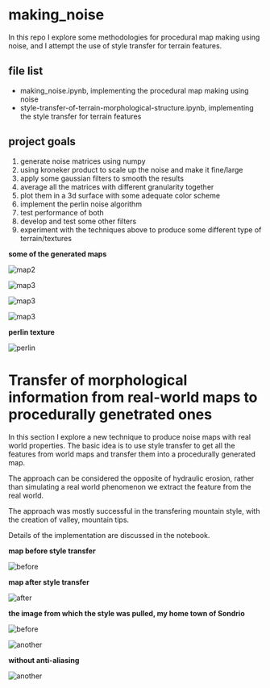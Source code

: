 # making_noise
In this repo I explore some methodologies for procedural map making using noise, and I attempt the use of style transfer for terrain features. 

## file list
- making_noise.ipynb, implementing the procedural map making using noise 
- style-transfer-of-terrain-morphological-structure.ipynb, implementing the style transfer for terrain features 

## project goals 
1. generate noise matrices using numpy 
2. using kroneker product to scale up the noise and make it fine/large
3. apply some gaussian filters to smooth the results
4. average all the matrices with different granularity together 
5. plot them in a 3d surface with some adequate color scheme
6. implement the perlin noise algorithm 
7. test performance of both 
8. develop and test some other filters 
9. experiment with the techniques above to produce some different type of terrain/textures 

__some of the generated maps__

![map2](https://github.com/fmerizzi/making_noise/blob/master/images/simple_noise/Figure%2018.png)

![map3](https://github.com/fmerizzi/making_noise/blob/master/images/simple_noise/Figure%208.png)

![map3](https://github.com/fmerizzi/making_noise/blob/master/images/simple_noise/Figure%2018(1).png)

![map3](https://github.com/fmerizzi/making_noise/blob/master/images/simple_noise/Figure%2014.png)

__perlin texture__

![perlin](https://github.com/fmerizzi/making_noise/blob/master/images/simple_noise/perlin%20structure.png)

# Transfer of morphological information from real-world maps to procedurally genetrated ones

In this section I explore a new technique to produce noise maps with real world properties. The basic idea is to use style transfer to get all the features from world maps and transfer them into a procedurally generated map. 

The approach can be considered the opposite of hydraulic erosion, rather than simulating a real world phenomenon we extract the feature from the real world. 

The approach was mostly successful in the transfering mountain style, with the creation of valley, mountain tips. 

Details of the implementation are discussed in the notebook. 

__map before style transfer__

![before](https://github.com/fmerizzi/making_noise/blob/master/images/file_transfer_noise/before.png)

__map after style transfer__

![after](https://github.com/fmerizzi/making_noise/blob/master/images/file_transfer_noise/after.png)

__the image from which the style was pulled, my home town of Sondrio__

![before](https://github.com/fmerizzi/making_noise/blob/master/images/file_transfer_noise/original.png)

![another](https://github.com/fmerizzi/making_noise/blob/master/images/file_transfer_noise/another.png)

__without anti-aliasing__

![another](https://github.com/fmerizzi/making_noise/blob/master/images/file_transfer_noise/not_anti_aliased.png)
